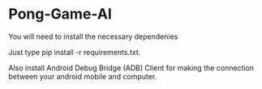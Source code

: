 # Pong-Game-AI
You will need to install the necessary dependenies

Just type pip install -r requirements.txt.


Also install Android Debug Bridge (ADB) Client for making the connection between your android mobile and computer.


